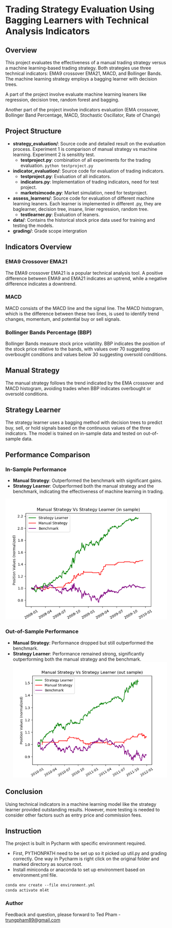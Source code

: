 # Trading Strategy Evaluation Using Bagging Learners with Technical Analysis Indicators

## Overview
This project evaluates the effectiveness of a manual trading strategy versus a machine learning-based trading strategy. Both strategies use three technical indicators: EMA9 crossover EMA21, MACD, and Bollinger Bands. The machine learning strategy employs a bagging learner with decision trees.

A part of the project involve evaluate machine learning leaners like regression, decision tree, random forest and bagging.

Another part of the project involve indicators evaluation (EMA crossover, Bollinger Band Percentage, MACD, Stochastic Oscillator, Rate of Change)


## Project Structure
- **strategy_evaluation/**: Source code and detailed result on the evaluation process. Experiment 1 is comparison of manual strategy vs machine learning. Experiment 2 is sensitity test.
  - **testproject.py**: combination of all experiments for the trading evaluation. ```python testproject.py ```
- **indicator_evaluation/**: Source code for evaluation of trading indicators.
  - **testproject.py**: Evaluation of all indicators.
  - **indicators.py**: Implementation of trading indicators, need for test project.
  - **marketsimcode.py**: Market simulation, need for testproject.
- **assess_learners/**: Source code for evaluation of different machine learning leaners. Each learner is implemented in different .py, they are baglearner, decision tree, insane, linier regression, random tree.
  - **testlearner.py**: Evaluation of leaners.
- **data/**: Contains the historical stock price data used for training and testing the models.
- **grading/**: Grade scope intergration

## Indicators Overview
### EMA9 Crossover EMA21
The EMA9 crossover EMA21 is a popular technical analysis tool. A positive difference between EMA9 and EMA21 indicates an uptrend, while a negative difference indicates a downtrend.

### MACD
MACD consists of the MACD line and the signal line. The MACD histogram, which is the difference between these two lines, is used to identify trend changes, momentum, and potential buy or sell signals.

### Bollinger Bands Percentage (BBP)
Bollinger Bands measure stock price volatility. BBP indicates the position of the stock price relative to the bands, with values over 70 suggesting overbought conditions and values below 30 suggesting oversold conditions.

## Manual Strategy
The manual strategy follows the trend indicated by the EMA crossover and MACD histogram, avoiding trades when BBP indicates overbought or oversold conditions.

## Strategy Learner
The strategy learner uses a bagging method with decision trees to predict buy, sell, or hold signals based on the continuous values of the three indicators. The model is trained on in-sample data and tested on out-of-sample data.

## Performance Comparison
### In-Sample Performance
- **Manual Strategy**: Outperformed the benchmark with significant gains.
- **Strategy Learner**: Outperformed both the manual strategy and the benchmark, indicating the effectiveness of machine learning in trading.

![in-sample result](/strategy_evaluation/exp1_in_sample.png)

### Out-of-Sample Performance
- **Manual Strategy**: Performance dropped but still outperformed the benchmark.
- **Strategy Learner**: Performance remained strong, significantly outperforming both the manual strategy and the benchmark.
![out-sample result](/strategy_evaluation/exp1_out_sample.png)

## Conclusion
Using technical indicators in a machine learning model like the strategy learner provided outstanding results. However, more testing is needed to consider other factors such as entry price and commission fees.


## Instruction

The project is built in Pycharm with specific environment required.
- First, PYTHONPATH need to be set up so it picked up util.py and grading correctly. One way in Pycharm is right click on the original folder and marked directory as source root.
- Install miniconda or anaconda to set up environment based on environment.yml file.
```
conda env create --file environment.yml
conda activate ml4t
```




### Author
Feedback and question, please forward to Ted Pham - trungpham89@gmail.com